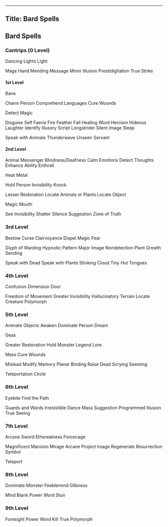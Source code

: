 -------------------------
Title: Bard Spells
-------------------------

## Bard Spells

### Cantrips (0 Level)

Dancing Lights Light

Mage Hand Mending Message Minor Illusion Prestidigitation True Strike

#### 1st Level

Bane

Charm Person Comprehend Languages Cure Wounds

Detect Magic

Disguise Self Faerie Fire Feather Fall Healing Word Heroism Hideous
Laughter Identify Illusory Script Longstrider Silent Image Sleep

Speak with Animals Thunderwave Unseen Servant

#### 2nd Level

Animal Messenger Blindness/Deafness Calm Emotions Detect Thoughts
Enhance Ability Enthrall

Heat Metal

Hold Person Invisibility Knock

Lesser Restoration Locate Animals or Plants Locate Object

Magic Mouth

See Invisibility Shatter Silence Suggestion Zone of Truth

### 3rd Level
Bestow Curse Clairvoyance Dispel Magic Fear

Glyph of Warding Hypnotic Pattern Major Image Nondetection Plant Growth
Sending

Speak with Dead Speak with Plants Stinking Cloud Tiny Hut Tongues

### 4th Level
Confusion Dimension Door

Freedom of Movement Greater Invisibility Hallucinatory Terrain Locate
Creature Polymorph

### 5th Level

Animate Objects Awaken Dominate Person Dream

Geas

Greater Restoration Hold Monster Legend Lore

Mass Cure Wounds

Mislead Modify Memory Planar Binding Raise Dead Scrying Seeming

Teleportation Circle

### 6th Level

Eyebite Find the Path

Guards and Wards Irresistible Dance Mass Suggestion Programmed Illusion
True Seeing

### 7th Level

Arcane Sword Etherealness Forcecage

Magnificent Mansion Mirage Arcane Project Image Regenerate Resurrection
Symbol

Teleport

### 8th Level

Dominate Monster Feeblemind Glibness

Mind Blank Power Word Stun

### 9th Level

Foresight Power Word Kill True Polymorph

